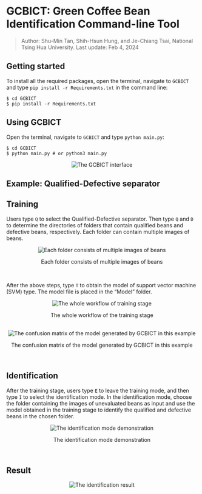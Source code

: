 # GCBICT: Green Coffee Bean Identification Command-line Tool
> Author: Shu-Min Tan, Shih-Hsun Hung, and Je-Chiang Tsai, National Tsing Hua University.
> Last update: Feb 4, 2024

## Getting started
To install all the required packages, open the terminal, navigate to ```GCBICT``` and type ```pip install -r Requirements.txt``` in the command line:
```console
$ cd GCBICT
$ pip install -r Requirements.txt
```

## Using GCBICT
Open the terminal, navigate to ```GCBICT``` and type ```python main.py```:
```console
$ cd GCBICT
$ python main.py # or python3 main.py
```
<div align="center">
<img src="https://imgur.com/xYp3qFt.jpg" alt="The GCBICT interface">
</div>

## Example: Qualified-Defective separator
## Training
Users type $\texttt{Q}$ to select the Qualified-Defective separator. Then type $\texttt{Q}$
and $\texttt{D}$ to determine the directories of folders that contain qualified beans
and defective beans, respectively. Each folder can contain multiple images of
beans.

<div align="center">
    <img src="https://imgur.com/ZaLMyu1.png" alt="Each folder consists of multiple images of beans"> 
    <p>Each folder consists of multiple images of beans</p>
</div>
<br> 

After the above steps, type $\texttt{T}$ to obtain the model of support vector machine (SVM) type. The model file is placed in the “Model” folder.
<div align="center">
    <img src="https://imgur.com/Ve8bUXZ.jpg" alt="The whole workflow of training stage"> 
    <p>The whole workflow of the training stage</p>
</div>
<br> 

<div align="center">
    <img src="https://imgur.com/8V3y6in.png" alt="The confusion matrix of the model generated by GCBICT in this example"> 
    <p>The confusion matrix of the model generated by GCBICT in this example</p>
</div>
<br> 

## Identification
After the training stage, users type $\texttt{E}$ to leave the training mode, and then type $\texttt{I}$ to select the identification mode. In the identification mode, choose the folder containing the images of unevaluated beans as input and use the model obtained in the training stage to identify the qualified and defective beans in the chosen folder.

<div align="center">
    <img src="https://imgur.com/undefined.png" alt="The identification mode demonstration"> 
    <p>The identification mode demonstration</p>
</div>
<br> 

## Result
<center>
    <img src="https://imgur.com/0dk0OoE.png" alt="The identification result"> 
</center>
<br> 
